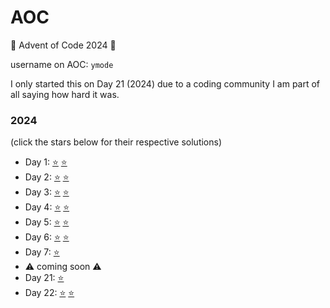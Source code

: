 # AOC
🎄 Advent of Code 2024 🎄

username on AOC: ```ymode```

I only started this on Day 21 (2024) due to a coding community I am part of all saying how hard it was.

### 2024 
(click the stars below for their respective solutions)
- Day 1: [⭐](https://github.com/ymode/AOC/blob/main/AOC_2024/day_1.py) [⭐](https://github.com/ymode/AOC/blob/main/AOC_2024/day_1_p2.py)
- Day 2: [⭐](https://github.com/ymode/AOC/blob/main/AOC_2024/day_2.py) [⭐](https://github.com/ymode/AOC/blob/main/AOC_2024/day_2_p2.py)
- Day 3: [⭐](https://github.com/ymode/AOC/blob/main/AOC_2024/day_3.py) [⭐](https://github.com/ymode/AOC/blob/main/AOC_2024/day_3_p2.py)
- Day 4: [⭐](https://github.com/ymode/AOC/blob/main/AOC_2024/day_4.py) [⭐](https://github.com/ymode/AOC/blob/main/AOC_2024/day_4_p2.py)
- Day 5: [⭐](https://github.com/ymode/AOC/blob/main/AOC_2024/day_5.py) [⭐](https://github.com/ymode/AOC/blob/main/AOC_2024/day_5_p2.py)
- Day 6: [⭐](https://github.com/ymode/AOC/blob/main/AOC_2024/day_6.py) [⭐](https://github.com/ymode/AOC/blob/main/AOC_2024/day_6_p2.py)
- Day 7: [⭐](https://github.com/ymode/AOC/blob/main/AOC_2024/day_7.py)
- ⚠️ coming soon ⚠️
- Day 21: [⭐](https://github.com/ymode/AOC/blob/main/AOC_2024/day_21.py)
- Day 22: [⭐](https://github.com/ymode/AOC/blob/main/AOC_2024/day_22.py) [⭐](https://github.com/ymode/AOC/blob/main/AOC_2024/day_22_p2.py)
